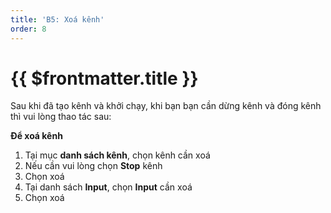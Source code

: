 ```yaml
---
title: 'B5: Xoá kênh'
order: 8
---
```


# {{ $frontmatter.title }}

Sau khi đã tạo kênh và khởi chạy, khi bạn bạn cần dừng kênh và đóng kênh thì vui lòng thao tác sau:

**Để xoá kênh**

1. Tại mục **danh sách kênh**, chọn kênh cần xoá
2. Nếu cần vui lòng chọn **Stop** kênh
3. Chọn xoá
4. Tại danh sách **Input**, chọn **Input** cần xoá
5. Chọn xoá